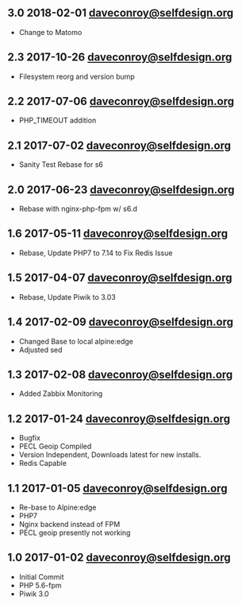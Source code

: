 ## 3.0 2018-02-01 <daveconroy@selfdesign.org>

* Change to Matomo

## 2.3 2017-10-26 <daveconroy@selfdesign.org>

* Filesystem reorg and version bump

## 2.2 2017-07-06 <daveconroy@selfdesign.org>

* PHP_TIMEOUT addition

## 2.1 2017-07-02 <daveconroy@selfdesign.org>

* Sanity Test Rebase for s6

## 2.0 2017-06-23 <daveconroy@selfdesign.org>

* Rebase with nginx-php-fpm w/ s6.d


## 1.6 2017-05-11 <daveconroy@selfdesign.org>
* Rebase, Update PHP7 to 7.14 to Fix Redis Issue

## 1.5 2017-04-07 <daveconroy@selfdesign.org>
* Rebase, Update Piwik to 3.03

## 1.4 2017-02-09 <daveconroy@selfdesign.org>
* Changed Base to local alpine:edge
* Adjusted sed

## 1.3 2017-02-08 <daveconroy@selfdesign.org>
* Added Zabbix Monitoring


## 1.2 2017-01-24 <daveconroy@selfdesign.org>
* Bugfix
* PECL Geoip Compiled
* Version Independent, Downloads latest for new installs.
* Redis Capable


## 1.1 2017-01-05 <daveconroy@selfdesign.org>

* Re-base to Alpine:edge
* PHP7 
* Nginx backend instead of FPM
* PECL geoip presently not working

## 1.0 2017-01-02 <daveconroy@selfdesign.org>

* Initial Commit
* PHP 5.6-fpm
* Piwik 3.0
